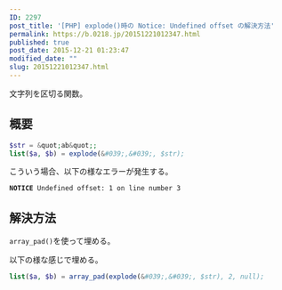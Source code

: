 ```yaml
---
ID: 2297
post_title: '[PHP] explode()時の Notice: Undefined offset の解決方法'
permalink: https://b.0218.jp/20151221012347.html
published: true
post_date: 2015-12-21 01:23:47
modified_date: ""
slug: 20151221012347.html
---
```

文字列を区切る関数。

<!--more-->

## 概要

```php
$str = &quot;ab&quot;;
list($a, $b) = explode(&#039;,&#039;, $str);
```
こういう場合、以下の様なエラーが発生する。

<pre><code><b>NOTICE</b> Undefined offset: 1 on line number 3</code></pre>

## 解決方法

`array_pad()`を使って埋める。

以下の様な感じで埋める。
```php
list($a, $b) = array_pad(explode(&#039;,&#039;, $str), 2, null);
```